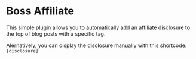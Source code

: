 # Boss Affiliate

This simple plugin allows you to automatically add an affiliate disclosure to the top of blog posts with a specific tag.

Alernatively, you can display the disclosure manually with this shortcode: `[disclosure]`